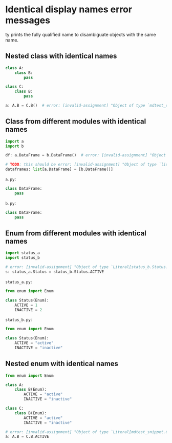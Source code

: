 # Identical display names error messages

ty prints the fully qualified name to disambiguate objects with the same name.

## Nested class with identical names

```py
class A:
    class B:
        pass

class C:
    class B:
        pass

a: A.B = C.B()  # error: [invalid-assignment] "Object of type `mdtest_snippet.C.B` is not assignable to `mdtest_snippet.A.B`"
```

## Class from different modules with identical names

```py
import a
import b

df: a.DataFrame = b.DataFrame()  # error: [invalid-assignment] "Object of type `b.DataFrame` is not assignable to `a.DataFrame`"

# TODO: this should be error: [invalid-assignment] "Object of type `list[b.DataFrame]` is not assignable to `list[a.DataFrame]`
dataframes: list[a.DataFrame] = [b.DataFrame()]
```

`a.py`:

```py
class DataFrame:
    pass
```

`b.py`:

```py
class DataFrame:
    pass
```

## Enum from different modules with identical names

```py
import status_a
import status_b

# error: [invalid-assignment] "Object of type `Literal[status_b.Status.ACTIVE]` is not assignable to `status_a.Status`"
s: status_a.Status = status_b.Status.ACTIVE
```

`status_a.py`:

```py
from enum import Enum

class Status(Enum):
    ACTIVE = 1
    INACTIVE = 2
```

`status_b.py`:

```py
from enum import Enum

class Status(Enum):
    ACTIVE = "active"
    INACTIVE = "inactive"
```

## Nested enum with identical names

```py
from enum import Enum

class A:
    class B(Enum):
        ACTIVE = "active"
        INACTIVE = "inactive"

class C:
    class B(Enum):
        ACTIVE = "active"
        INACTIVE = "inactive"

# error: [invalid-assignment] "Object of type `Literal[mdtest_snippet.C.B.ACTIVE]` is not assignable to `mdtest_snippet.A.B`"
a: A.B = C.B.ACTIVE
```
